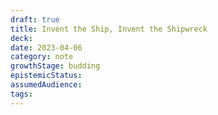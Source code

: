```yaml
---
draft: true
title: Invent the Ship, Invent the Shipwreck
deck: 
date: 2023-04-06
category: note
growthStage: budding
epistemicStatus: 
assumedAudience: 
tags: 
---
```



